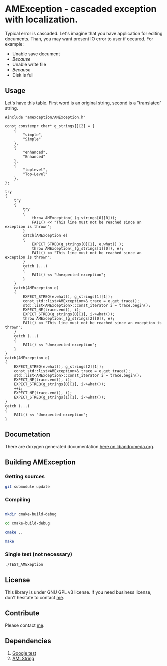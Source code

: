 # AMException - cascaded exception with localization.

Typical error is cascaded. Let's imagine that you have application for editing documents. Than, you may want present IO error to user if occured. For example:

- Unable save document
- *Because*
- Unable write file
- *Because*
- Disk is full

## Usage

Let's have this table. First word is an original string, second is a "translated" string.

    #include "amexception/AMException.h"

    const constexpr char* g_strings[][2] = {
        {
            "simple",
            "Simple"
        },
        {
            "enhanced",
            "Enhanced"
        },
        {
            "toplevel",
            "Top-Level"
        },
    };

    try
    {
        try
        {
            try
            {
                throw AMException(_(g_strings[0][0]));
                FAIL() << "This line must not be reached since an exception is thrown";
            }
            catch(AMException e)
            {
                EXPECT_STREQ(g_strings[0][1], e.what() );
                throw AMException(_(g_strings[1][0]), e);
                FAIL() << "This line must not be reached since an exception is thrown";
            }
            catch (...)
            {
                FAIL() << "Unexpected exception";
            }
        }
        catch(AMException e)
        {
            EXPECT_STREQ(e.what(), g_strings[1][1]);
            const std::list<AMException>& trace = e.get_trace();
            std::list<AMException>::const_iterator i = trace.begin();
            EXPECT_NE(trace.end(), i);
            EXPECT_STREQ(g_strings[0][1], i->what());
            throw AMException(_(g_strings[2][0]), e);
            FAIL() << "This line must not be reached since an exception is thrown";
        }
        catch (...)
        {
            FAIL() << "Unexpected exception";
        }
    }
    catch(AMException e)
    {
        EXPECT_STREQ(e.what(), g_strings[2][1]);
        const std::list<AMException>& trace = e.get_trace();
        std::list<AMException>::const_iterator i = trace.begin();
        EXPECT_NE(trace.end(), i);
        EXPECT_STREQ(g_strings[0][1], i->what());
        ++i;
        EXPECT_NE(trace.end(), i);
        EXPECT_STREQ(g_strings[1][1], i->what());
    }
    catch (...)
    {
        FAIL() << "Unexpected exception";
    }

## Documetation

There are doxygen generated documentation [here on libandromeda.org](http://libandromeda.org/amexception/latest/).

## Building AMException

### Getting sources

```bash
git submodule update
```

### Compiling

```bash

mkdir cmake-build-debug

cd cmake-build-debug

cmake ..

make
```

### Single test (not necessary)

```bash
./TEST_AMExeption
```

## License

This library is under GNU GPL v3 license. If you need business license, don't hesitate to contact [me](mailto:zdenek.skulinek\@robotea.com\?subject\=License%20for%20AMException).

## Contribute

Please contact [me](mailto:zdenek.skulinek\@robotea.com\?subject\=License%20for%20AMException).

## Dependencies

1. [Google test](https://github.com/google/googletest.git)
2. [AMLString](https://github.com/robotea/amlstring.git)